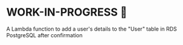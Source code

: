 # WORK-IN-PROGRESS 🔨

A Lambda function to add a user's details to the "User" table in RDS PostgreSQL after confirmation
